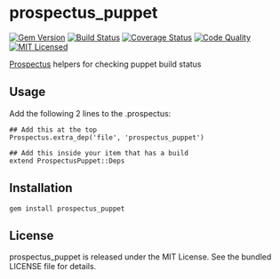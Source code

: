 prospectus_puppet
=========

[![Gem Version](https://img.shields.io/gem/v/prospectus_puppet.svg)](https://rubygems.org/gems/prospectus_puppet)
[![Build Status](https://img.shields.io/travis/com/halyard/prospectus_puppet.svg)](https://travis-ci.com/halyard/prospectus_puppet)
[![Coverage Status](https://img.shields.io/codecov/c/github/halyard/prospectus_puppet.svg)](https://codecov.io/github/halyard/prospectus_puppet)
[![Code Quality](https://img.shields.io/codacy/1509c0d147124ec4a861ed7ad220b2e0.svg)](https://www.codacy.com/app/halyard/prospectus_puppet)
[![MIT Licensed](https://img.shields.io/badge/license-MIT-green.svg)](https://tldrlegal.com/license/mit-license)

[Prospectus](https://github.com/akerl/prospectus) helpers for checking puppet build status

## Usage

Add the following 2 lines to the .prospectus:

```
## Add this at the top
Prospectus.extra_dep('file', 'prospectus_puppet')

## Add this inside your item that has a build
extend ProspectusPuppet::Deps
```

## Installation

    gem install prospectus_puppet

## License

prospectus_puppet is released under the MIT License. See the bundled LICENSE file for details.

